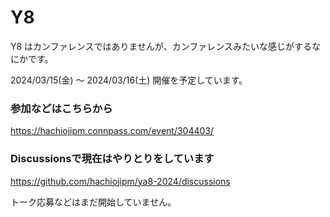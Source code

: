 # Y8

Y8 はカンファレンスではありませんが、カンファレンスみたいな感じがするなにかです。

2024/03/15(金) 〜 2024/03/16(土) 開催を予定しています。

### 参加などはこちらから

https://hachiojipm.connpass.com/event/304403/


### Discussionsで現在はやりとりをしています

https://github.com/hachiojipm/ya8-2024/discussions

トーク応募などはまだ開始していません。
